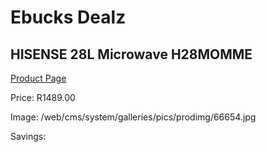 
# Ebucks Dealz
## HISENSE 28L Microwave H28MOMME
[Product Page](https://www.ebucks.com/web/shop/productSelected.do?prodId=865148645&catId=704989856)

Price: R1489.00

Image: /web/cms/system/galleries/pics/prodimg/66654.jpg

Savings: 


	